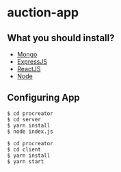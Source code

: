 # auction-app

## What you should install?

-   [Mongo](https://www.mongodb.com/)
-   [ExpressJS](https://expressjs.com/)
-   [ReactJS](https://reactjs.org/)
-   [Node](https://nodejs.org/en/)

## Configuring App

```
$ cd procreator
$ cd server
$ yarn install
$ node index.js
```

```
$ cd procreator
$ cd client
$ yarn install
$ yarn start
```
